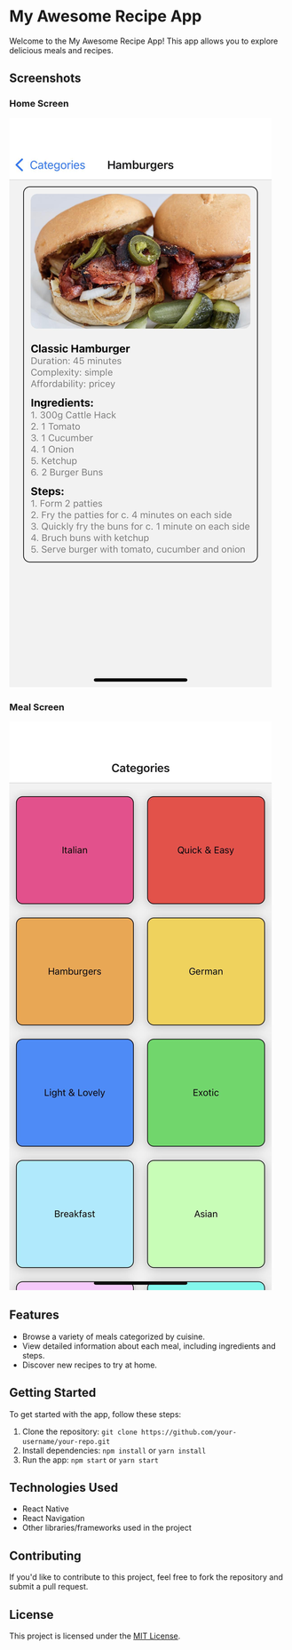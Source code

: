 # My Awesome Recipe App

Welcome to the My Awesome Recipe App! This app allows you to explore delicious meals and recipes. 

## Screenshots

### Home Screen
![Home Screen](images/1.jpg)

### Meal Screen
![Meal Screen](images/2.jpg)

## Features

- Browse a variety of meals categorized by cuisine.
- View detailed information about each meal, including ingredients and steps.
- Discover new recipes to try at home.

## Getting Started

To get started with the app, follow these steps:

1. Clone the repository: `git clone https://github.com/your-username/your-repo.git`
2. Install dependencies: `npm install` or `yarn install`
3. Run the app: `npm start` or `yarn start`

## Technologies Used

- React Native
- React Navigation
- Other libraries/frameworks used in the project

## Contributing

If you'd like to contribute to this project, feel free to fork the repository and submit a pull request.

## License

This project is licensed under the [MIT License](LICENSE).

